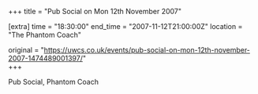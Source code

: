 +++
title = "Pub Social on Mon 12th November 2007"

[extra]
time = "18:30:00"
end_time = "2007-11-12T21:00:00Z"
location = "The Phantom Coach"

original = "https://uwcs.co.uk/events/pub-social-on-mon-12th-november-2007-1474489001397/"    
+++

Pub Social, Phantom Coach

